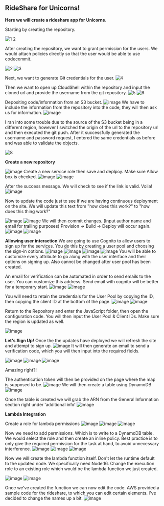 ## RideShare for Unicorns!

**Here we will create a rideshare app for Unicorns.**

Starting by creating the repository.

![1 2](https://github.com/Nateil503/Nateil503.github.io/assets/114696114/c98f5468-d578-4505-8a25-744ab1a0dabb)

After creating the repository, we want to grant permission for the users. We would attach policies directly so that the user would be able to use codecommit. 

![2](https://github.com/Nateil503/Nateil503.github.io/assets/114696114/647b7b19-30d5-4037-bb9b-c2b8fca5439b)
![3](https://github.com/Nateil503/Nateil503.github.io/assets/114696114/02fe19ec-e1c2-46f6-965e-9685cc1cab03)

Next, we want to generate Git credentials for the user. 
![4](https://github.com/Nateil503/Nateil503.github.io/assets/114696114/5b881453-7db9-4ca7-b661-5fdadb38fda8)

Then we want to open up CloudShell within the repository and input the cloned url and provide the username from the git repository. 
![5](https://github.com/Nateil503/Nateil503.github.io/assets/114696114/fceb807b-96ab-449f-aecf-828bba4cdacf)
![6](https://github.com/Nateil503/Nateil503.github.io/assets/114696114/9f3afb50-7c22-4fcb-a987-9ef8707deb4c)

Depositing code/information from an S3 bucket. 
![image](https://github.com/Nateil503/Nateil503.github.io/assets/114696114/83084ca5-32ca-416d-9664-3f3f4cbde597)
We have to include the information from the repository into the code, they will then ask us for information.
![image](https://github.com/Nateil503/Nateil503.github.io/assets/114696114/2af7a7a3-a7bd-44ab-ae6d-0ec31fa883cb)

I ran into some trouble due to the source of the S3 bucket being in a different region, however I switched the origin of the url to the repository url and then executed the git push. After it successfully generated the username and password request, I entered the same credentials as before and was able to validate the objects. 


![8](https://github.com/Nateil503/Nateil503.github.io/assets/114696114/f4db4860-5f99-46de-a217-aa613192b947)

**Create a new repository** 

![image](https://github.com/Nateil503/Nateil503.github.io/assets/114696114/7d1ee3ee-d18e-4564-b0b0-dcdc0f9cef74)
Create a new service role then save and deplpoy. Make sure Allow box is checked.
![image](https://github.com/Nateil503/Nateil503.github.io/assets/114696114/479ae02c-2c11-4018-b8b8-52d65ea44d29)
![image](https://github.com/Nateil503/Nateil503.github.io/assets/114696114/b870e02f-0acc-44a6-84cb-07953b84290a)

After the success message. We will check to see if the link is valid. Voila!
![image](https://github.com/Nateil503/Nateil503.github.io/assets/114696114/1ceb6b28-b4a9-43bc-bafd-ac6a329a145d)

Now to update the code just to see if we are having continuous deployment on the site. We will update this text from "how does this work?" to "how does this thing work?"

![image](https://github.com/Nateil503/Nateil503.github.io/assets/114696114/60240beb-3a51-49da-a3e4-4e5a92e83a6d)
![image](https://github.com/Nateil503/Nateil503.github.io/assets/114696114/7d0992d2-be22-4360-98eb-b6b5d24b41a4)
We will then commit changes. (Input author name and email for trailing purposes) Provision -> Build -> Deploy will occur again. 
![image](https://github.com/Nateil503/Nateil503.github.io/assets/114696114/ed3e556c-ebc6-4974-9459-c34c697a290b)
![image](https://github.com/Nateil503/Nateil503.github.io/assets/114696114/c9c654b5-eee7-49b0-b794-8b09ba6b63ef)

**Allowing user interaction**
We are going to use Cognito to allow users to sign up for the services. You do this by creating a user pool and choosing the sign-in options. 
![image](https://github.com/Nateil503/Nateil503.github.io/assets/114696114/6c66f638-c810-4e1a-a5b3-05ff8bc86610)
![image](https://github.com/Nateil503/Nateil503.github.io/assets/114696114/d8f37c4d-9ac9-4c15-940a-8f776c87c1ef)
![image](https://github.com/Nateil503/Nateil503.github.io/assets/114696114/48f55636-f14f-4c5d-8bb5-84b2bac05e7b)
![image](https://github.com/Nateil503/Nateil503.github.io/assets/114696114/560f35b3-7bcb-4627-8b71-c4295cba8e6d)
You will be able to customize every attribute to go along with the user interface and their options on signing up. Also cannot be changed after user pool has been created.

An email for verification can be automated in order to send emails to the user. You can customize this address. Send email with cognito will be better for a temporary start.
![image](https://github.com/Nateil503/Nateil503.github.io/assets/114696114/d419a2ae-4bc8-4fbc-bbba-53a4c2dd575c)
![image](https://github.com/Nateil503/Nateil503.github.io/assets/114696114/aae81297-5810-4f3c-815b-9370e0611018)

You will need to retain the credentials for the User Pool by copying the ID, then copying the client ID at the bottom of the page.
![image](https://github.com/Nateil503/Nateil503.github.io/assets/114696114/4ca05b08-d472-4c64-b505-be0711d1657a)
![image](https://github.com/Nateil503/Nateil503.github.io/assets/114696114/ae14fdb6-7a60-471e-8f98-561e96611e27)

Return to the Repository and enter the JavaScript folder, then open the configuration code. You will then input the User Pool & Client IDs. Make sure the region is updated as well.

![image](https://github.com/Nateil503/Nateil503.github.io/assets/114696114/147a5489-f4bb-4370-a4e4-35092689aa58)

**Let's Sign Up!**
Once the the updates have deployed we will refresh the site and attempt to sign up. 
![image](https://github.com/Nateil503/Nateil503.github.io/assets/114696114/d7cbc20f-3098-4727-9f42-a6a752cb5ec4)
It will then generate an email to send a verification code, which you will then input into the required fields. 

![image](https://github.com/Nateil503/Nateil503.github.io/assets/114696114/b5428b8c-6afd-4556-8776-5ecd61f1fd3f)
![image](https://github.com/Nateil503/Nateil503.github.io/assets/114696114/b2bf19bf-75e8-45e9-8acc-19cff1cd95d7)
![image](https://github.com/Nateil503/Nateil503.github.io/assets/114696114/91b0e711-b3bb-4bfd-998c-d2ce8f36e8c3)

Amazing right?!

The authentication token will then be provided on the page where the map is supposed to be.
![image](https://github.com/Nateil503/Nateil503.github.io/assets/114696114/ed922236-8305-440e-92cf-7b3ee4417f71)
We will then create a table using DynamoDB
![image](https://github.com/Nateil503/Nateil503.github.io/assets/114696114/0adb523e-0202-469e-8fe4-a83bd84adbd1)

Once the table is created we will grab the ARN from the General Information section right under 'additional info'
![image](https://github.com/Nateil503/Nateil503.github.io/assets/114696114/0f40ff53-6809-4cda-89b2-7b914f500d5a)

**Lambda Integration**

Create a role for lambda permissions 
![image](https://github.com/Nateil503/Nateil503.github.io/assets/114696114/e847092e-511f-40c0-a8c3-71fb33ef7322)
![image](https://github.com/Nateil503/Nateil503.github.io/assets/114696114/e68eaf8b-914a-41c8-835e-5bd9a2386f56)
![image](https://github.com/Nateil503/Nateil503.github.io/assets/114696114/cf6f58e8-cbb0-48f2-a491-387dbed1f9d7)

Now we need to add permissions. Which is to write to a DynamoDB table. We would select the role and then create an inline policy. Best practice is to only give the required permission for the task at hand, to avoid unnecessary interference. 
![image](https://github.com/Nateil503/Nateil503.github.io/assets/114696114/046351bd-7239-4dfd-b8b1-bd235d5f3c28)
![image](https://github.com/Nateil503/Nateil503.github.io/assets/114696114/2c9aec63-db13-483e-ac41-afc86e9823d3)
![image](https://github.com/Nateil503/Nateil503.github.io/assets/114696114/1adf9a4b-8cb8-4682-ae1a-8fc2d1748ab1)

Now we will create the lambda function itself. Don't let the runtime default to the updated node. We specifically need Node.16. Change the execution role to an existing role which would be the lambda function we just created.

![image](https://github.com/Nateil503/Nateil503.github.io/assets/114696114/f3db8116-1e0f-4b29-8716-22e455b6dce4)
![image](https://github.com/Nateil503/Nateil503.github.io/assets/114696114/0a3937c4-19cd-467a-807c-affa0a4e74d0)

Once we've created the function we can now edit the code. AWS provided a sample code for the rideshare, to which you can edit certain elements. I've decided to change the names up a bit. 
![image](https://github.com/Nateil503/Nateil503.github.io/assets/114696114/9d79c5e8-8c76-4c3c-ac09-9b040754ef9d)





